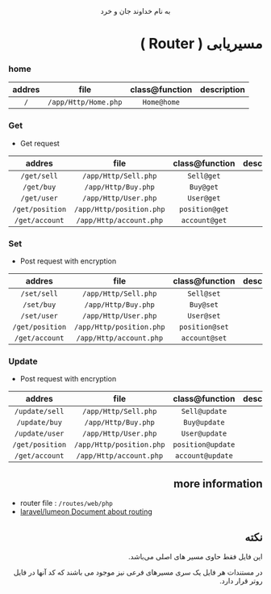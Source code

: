 <style>
p,h1,h2,h4,h5,h6{direction:rtl; text-align:right}
</style>
<center>به نام خداوند جان و خرد</center>

# مسیریابی ( Router )

### home

| addres |         file         | class@function | description |
| :----: | :------------------: | :------------: | :---------- |
|  `/`   | `/app/Http/Home.php` |  `Home@home`   |             |

### Get
- Get request

|     addres      |           file           | class@function | description |
| :-------------: | :----------------------: | :------------: | :---------- |
|   `/get/sell`   |   `/app/Http/Sell.php`   |   `Sell@get`   |             |
|   `/get/buy`    |   `/app/Http/Buy.php`    |   `Buy@get`    |             |
|   `/get/user`   |   `/app/Http/User.php`   |   `User@get`   |             |
| `/get/position` | `/app/Http/position.php` | `position@get` |             |
| `/get/account`  | `/app/Http/account.php`  | `account@get`  |             |


### Set
- Post request with encryption

|     addres      |           file           | class@function | description |
| :-------------: | :----------------------: | :------------: | :---------- |
|   `/set/sell`   |   `/app/Http/Sell.php`   |   `Sell@set`   |             |
|   `/set/buy`    |   `/app/Http/Buy.php`    |   `Buy@set`    |             |
|   `/set/user`   |   `/app/Http/User.php`   |   `User@set`   |             |
| `/get/position` | `/app/Http/position.php` | `position@set` |             |
| `/get/account`  | `/app/Http/account.php`  | `account@set`  |             |


### Update
- Post request with encryption

|     addres      |           file           |  class@function   | description |
| :-------------: | :----------------------: | :---------------: | :---------- |
| `/update/sell`  |   `/app/Http/Sell.php`   |   `Sell@update`   |             |
|  `/update/buy`  |   `/app/Http/Buy.php`    |   `Buy@update`    |             |
| `/update/user`  |   `/app/Http/User.php`   |   `User@update`   |             |
| `/get/position` | `/app/Http/position.php` | `position@update` |             |
| `/get/account`  | `/app/Http/account.php`  | `account@update`  |             |


## more information
- router file : `/routes/web/php`
- [laravel/lumeon Document about routing](https://lumen.laravel.com/docs/5.8/routing)

<dl>

## نکته
این فایل فقط حاوی مسیر های اصلی می‌باشد.

در مستندات هر فایل یک سری مسیر‌های فرعی نیز موجود می باشند که کد آنها در فایل روتر قرار دارد.

</dl>